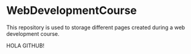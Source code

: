 # WebDevelopmentCourse

This repository is used to storage different pages created during a web development course.

HOLA GITHUB!
